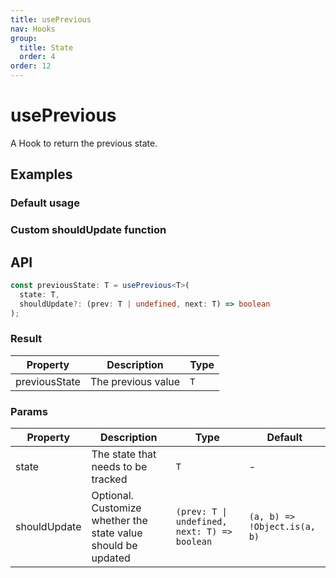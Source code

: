 ```yaml
---
title: usePrevious
nav: Hooks
group:
  title: State
  order: 4
order: 12
---
```


# usePrevious

A Hook to return the previous state.

## Examples

### Default usage

<code src="./demo/demo1.tsx"></code>

### Custom shouldUpdate function

<code src="./demo/demo2.tsx"></code>

## API

```typescript
const previousState: T = usePrevious<T>(
  state: T,
  shouldUpdate?: (prev: T | undefined, next: T) => boolean
);
```

### Result

| Property      | Description        | Type |
| ------------- | ------------------ | ---- |
| previousState | The previous value | `T`  |

### Params

| Property     | Description                                                   | Type                                         | Default                      |
| ------------ | ------------------------------------------------------------- | -------------------------------------------- | ---------------------------- |
| state        | The state that needs to be tracked                            | `T`                                          | -                            |
| shouldUpdate | Optional. Customize whether the state value should be updated | `(prev: T \| undefined, next: T) => boolean` | `(a, b) => !Object.is(a, b)` |

